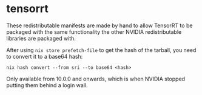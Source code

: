 # tensorrt

These redistributable manifests are made by hand to allow TensorRT to be packaged with the same functionality the other NVIDIA redistributable libraries are packaged with.

After using `nix store prefetch-file` to get the hash of the tarball, you need to convert it to a base64 hash:

```console
nix hash convert --from sri --to base64 <hash>
```

Only available from 10.0.0 and onwards, which is when NVIDIA stopped putting them behind a login wall.
